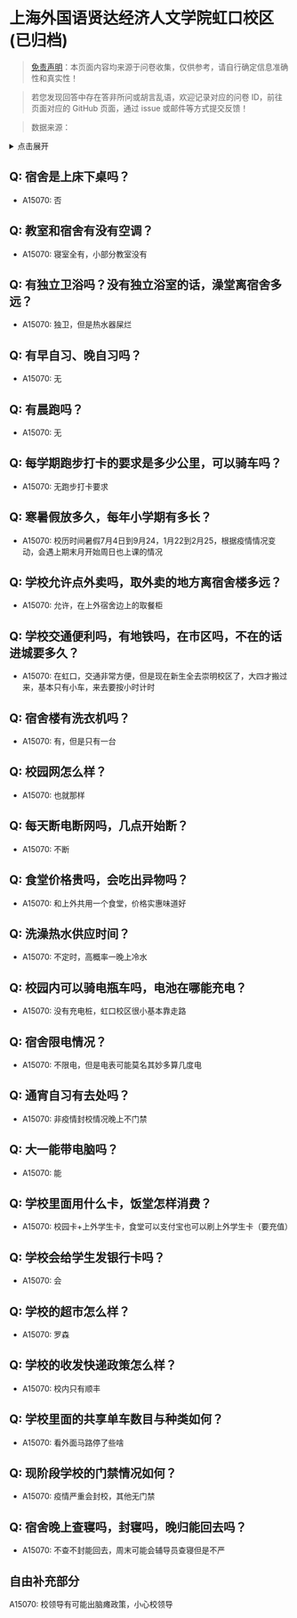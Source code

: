 # 上海外国语贤达经济人文学院虹口校区 (已归档)

> [免责声明](https://colleges.chat/#_3)：本页面内容均来源于问卷收集，仅供参考，请自行确定信息准确性和真实性！

> 若您发现回答中存在答非所问或胡言乱语，欢迎记录对应的问卷 ID，前往页面对应的 GitHub 页面，通过 issue 或邮件等方式提交反馈！

> 数据来源：

<details><summary>点击展开</summary>
<ul>
<li>A15070: 匿名 (2022 年 07 月)</li>
</ul>
</details>

## Q: 宿舍是上床下桌吗？

- A15070: 否

## Q: 教室和宿舍有没有空调？

- A15070: 寝室全有，小部分教室没有

## Q: 有独立卫浴吗？没有独立浴室的话，澡堂离宿舍多远？

- A15070: 独卫，但是热水器屎烂

## Q: 有早自习、晚自习吗？

- A15070: 无

## Q: 有晨跑吗？

- A15070: 无

## Q: 每学期跑步打卡的要求是多少公里，可以骑车吗？

- A15070: 无跑步打卡要求

## Q: 寒暑假放多久，每年小学期有多长？

- A15070: 校历时间暑假7月4日到9月24，1月22到2月25，根据疫情情况变动，会遇上期末月开始周日也上课的情况

## Q: 学校允许点外卖吗，取外卖的地方离宿舍楼多远？

- A15070: 允许，在上外宿舍边上的取餐柜

## Q: 学校交通便利吗，有地铁吗，在市区吗，不在的话进城要多久？

- A15070: 在虹口，交通非常方便，但是现在新生全去崇明校区了，大四才搬过来，基本只有小车，来去要按小时计时

## Q: 宿舍楼有洗衣机吗？

- A15070: 有，但是只有一台

## Q: 校园网怎么样？

- A15070: 也就那样

## Q: 每天断电断网吗，几点开始断？

- A15070: 不断

## Q: 食堂价格贵吗，会吃出异物吗？

- A15070: 和上外共用一个食堂，价格实惠味道好

## Q: 洗澡热水供应时间？

- A15070: 不定时，高概率一晚上冷水

## Q: 校园内可以骑电瓶车吗，电池在哪能充电？

- A15070: 没有充电桩，虹口校区很小基本靠走路

## Q: 宿舍限电情况？

- A15070: 不限电，但是电表可能莫名其妙多算几度电

## Q: 通宵自习有去处吗？

- A15070: 非疫情封校情况晚上不门禁

## Q: 大一能带电脑吗？

- A15070: 能

## Q: 学校里面用什么卡，饭堂怎样消费？

- A15070: 校园卡+上外学生卡，食堂可以支付宝也可以刷上外学生卡（要充值）

## Q: 学校会给学生发银行卡吗？

- A15070: 会

## Q: 学校的超市怎么样？

- A15070: 罗森

## Q: 学校的收发快递政策怎么样？

- A15070: 校内只有顺丰

## Q: 学校里面的共享单车数目与种类如何？

- A15070: 看外面马路停了些啥

## Q: 现阶段学校的门禁情况如何？

- A15070: 疫情严重会封校，其他无门禁

## Q: 宿舍晚上查寝吗，封寝吗，晚归能回去吗？

- A15070: 不查不封能回去，周末可能会辅导员查寝但是不严

## 自由补充部分

A15070: 校领导有可能出脑瘫政策，小心校领导